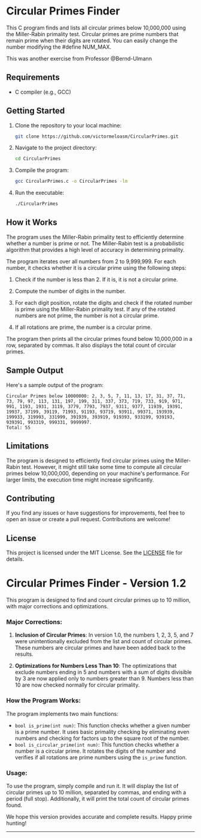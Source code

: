 # Circular Primes Finder

This C program finds and lists all circular primes below 10,000,000 using the Miller-Rabin primality test. Circular primes are prime numbers that remain prime when their digits are rotated. You can easily change the number modifying the #define NUM_MAX. 

This was another exercise from Professor @Bernd-Ulmann

## Requirements

- C compiler (e.g., GCC)

## Getting Started

1. Clone the repository to your local machine:

   ```bash
   git clone https://github.com/victormeloasm/CircularPrimes.git
   ```

2. Navigate to the project directory:

   ```bash
   cd CircularPrimes
   ```

3. Compile the program:

   ```bash
   gcc CircularPrimes.c -o CircularPrimes -lm
   ```

4. Run the executable:

   ```bash
   ./CircularPrimes
   ```

## How it Works

The program uses the Miller-Rabin primality test to efficiently determine whether a number is prime or not. The Miller-Rabin test is a probabilistic algorithm that provides a high level of accuracy in determining primality.

The program iterates over all numbers from 2 to 9,999,999. For each number, it checks whether it is a circular prime using the following steps:

1. Check if the number is less than 2. If it is, it is not a circular prime.

2. Compute the number of digits in the number.

3. For each digit position, rotate the digits and check if the rotated number is prime using the Miller-Rabin primality test. If any of the rotated numbers are not prime, the number is not a circular prime.

4. If all rotations are prime, the number is a circular prime.

The program then prints all the circular primes found below 10,000,000 in a row, separated by commas. It also displays the total count of circular primes.

## Sample Output

Here's a sample output of the program:

```
Circular Primes below 10000000: 2, 3, 5, 7, 11, 13, 17, 31, 37, 71, 73, 79, 97, 113, 131, 197, 199, 311, 337, 373, 719, 733, 919, 971, 991, 1193, 1931, 3119, 3779, 7793, 7937, 9311, 9377, 11939, 19391, 19937, 37199, 39119, 71993, 91193, 93719, 93911, 99371, 193939, 199933, 319993, 331999, 391939, 393919, 919393, 933199, 939193, 939391, 993319, 999331, 9999997.
Total: 55
```

## Limitations

The program is designed to efficiently find circular primes using the Miller-Rabin test. However, it might still take some time to compute all circular primes below 10,000,000, depending on your machine's performance. For larger limits, the execution time might increase significantly.

## Contributing

If you find any issues or have suggestions for improvements, feel free to open an issue or create a pull request. Contributions are welcome!

## License

This project is licensed under the MIT License. See the [LICENSE](LICENSE) file for details.

# Circular Primes Finder - Version 1.2

This program is designed to find and count circular primes up to 10 million, with major corrections and optimizations.

### Major Corrections:
1. **Inclusion of Circular Primes**: In version 1.0, the numbers 1, 2, 3, 5, and 7 were unintentionally excluded from the list and count of circular primes. These numbers are circular primes and have been added back to the results.

2. **Optimizations for Numbers Less Than 10**: The optimizations that exclude numbers ending in 5 and numbers with a sum of digits divisible by 3 are now applied only to numbers greater than 9. Numbers less than 10 are now checked normally for circular primality.

### How the Program Works:
The program implements two main functions:
- `bool is_prime(int num)`: This function checks whether a given number is a prime number. It uses basic primality checking by eliminating even numbers and checking for factors up to the square root of the number.
- `bool is_circular_prime(int num)`: This function checks whether a number is a circular prime. It rotates the digits of the number and verifies if all rotations are prime numbers using the `is_prime` function.

### Usage:
To use the program, simply compile and run it. It will display the list of circular primes up to 10 million, separated by commas, and ending with a period (full stop). Additionally, it will print the total count of circular primes found.

We hope this version provides accurate and complete results. Happy prime hunting!

--- 

